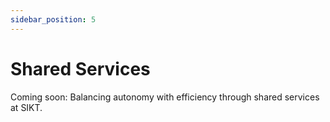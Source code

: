 ```yaml
---
sidebar_position: 5
---
```


# Shared Services

Coming soon: Balancing autonomy with efficiency through shared services at SIKT.